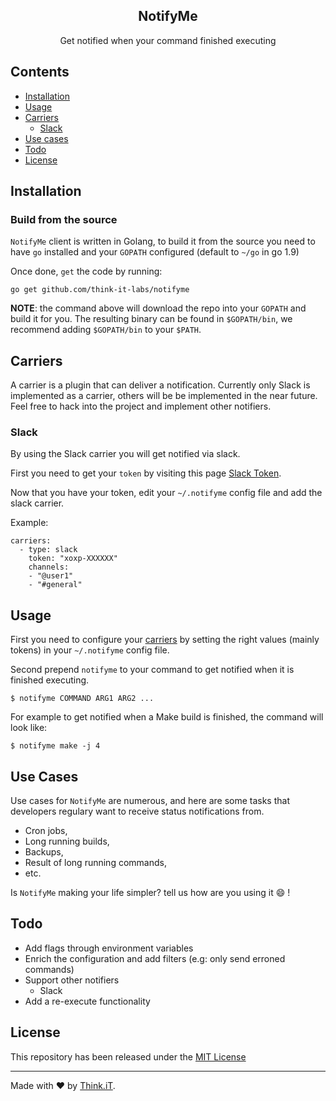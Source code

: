 <div align="center">
    <h2>NotifyMe</h2>
    <p align="center">
        <p>Get notified when your command finished executing</p>
    </p>
</div>



## Contents

* [Installation](#installation)
* [Usage](#usage)
* [Carriers](#carriers)
    * [Slack](#Slack)
* [Use cases](#use-cases)
* [Todo](#todo)
* [License](#license)

## Installation

### Build from the source

`NotifyMe` client is written in Golang, to build it from the source you need to have `go` installed and your `GOPATH` configured (default to `~/go` in go 1.9)

Once done, `get` the code by running:
```shell
go get github.com/think-it-labs/notifyme
```

**NOTE**: the command above will download the repo into your `GOPATH` and build it for you. The resulting binary can be found in `$GOPATH/bin`, we recommend adding `$GOPATH/bin` to your `$PATH`.

## Carriers

A carrier is a plugin that can deliver a notification. 
Currently only Slack is implemented as a carrier, others will be be implemented in the near future. Feel free to hack into the project and implement other notifiers.
### Slack
By using the Slack carrier you will get notified via slack.

First you need to get your `token` by visiting this page [Slack Token](https://api.slack.com/custom-integrations/legacy-tokens).

Now that you have your token, edit your `~/.notifyme` config file and add the slack carrier. 

Example:
```
carriers:
  - type: slack
    token: "xoxp-XXXXXX"
    channels:
    - "@user1"
    - "#general"
```

## Usage

First you need to configure your [carriers](#carriers) by setting the right values (mainly tokens) in your `~/.notifyme` config file.

Second prepend `notifyme` to your command to get notified when it is finished executing.
```
$ notifyme COMMAND ARG1 ARG2 ...
```

For example to get notified when a Make build is finished, the command will look like:

```
$ notifyme make -j 4
```
## Use Cases
Use cases for `NotifyMe` are numerous, and here are some tasks that developers regulary  want to receive status notifications from.

- Cron jobs,
- Long running builds,
- Backups,
- Result of long running commands,
- etc.

Is `NotifyMe` making your life simpler? tell us how are you using it :smile: !

## Todo

- Add flags through environment variables
- Enrich the configuration and add filters (e.g: only send erroned commands)
- Support other notifiers
    - Slack
- Add a re-execute functionality

## License

This repository has been released under the [MIT License](LICENSE)

------------------
Made with ♥ by [Think.iT](http://www.think-it.io/).
